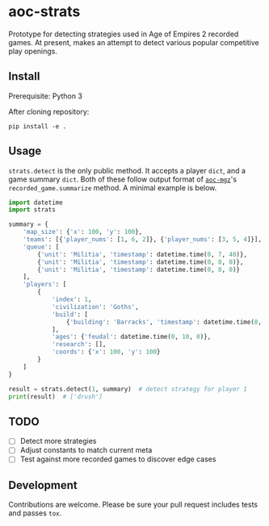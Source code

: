# aoc-strats

Prototype for detecting strategies used in Age of Empires 2 recorded games. At present, makes an attempt to detect various popular competitive play openings.


## Install

Prerequisite: Python 3

After cloning repository:

`pip install -e .`

## Usage

`strats.detect` is the only public method. It accepts a player `dict`, and a game summary `dict`. Both of these follow output format of [`aoc-mgz`](https://github.com/happyleavesaoc/aoc-mgz)'s `recorded_game.summarize` method. A minimal example is below.

```python
import datetime
import strats

summary = {
    'map_size': {'x': 100, 'y': 100},
    'teams': [{'player_nums': [1, 6, 2]}, {'player_nums': [3, 5, 4]}],
    'queue': [
        {'unit': 'Militia', 'timestamp': datetime.time(0, 7, 40)},
        {'unit': 'Militia', 'timestamp': datetime.time(0, 8, 0)},
        {'unit': 'Militia', 'timestamp': datetime.time(0, 8, 0)}
    ],
    'players': [
        {
            'index': 1,
            'civilization': 'Goths',
            'build': [
                {'building': 'Barracks', 'timestamp': datetime.time(0, 7, 0), 'coords': {'x': 10, 'y': 10}}
            ],
            'ages': {'feudal': datetime.time(0, 10, 0)},
            'research': [],
            'coords': {'x': 100, 'y': 100}
        }
    ]
}

result = strats.detect(1, summary)  # detect strategy for player 1
print(result)  # ['drush']
```

## TODO

- [ ] Detect more strategies
- [ ] Adjust constants to match current meta
- [ ] Test against more recorded games to discover edge cases

## Development

Contributions are welcome. Please be sure your pull request includes tests and passes `tox`.

